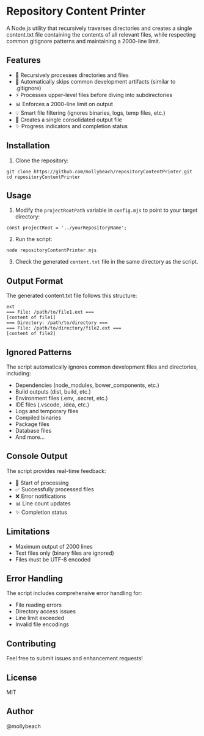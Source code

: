 # Repository Content Printer

A Node.js utility that recursively traverses directories and creates a single content.txt file containing the contents of all relevant files, while respecting common gitignore patterns and maintaining a 2000-line limit.

## Features

- 📁 Recursively processes directories and files
- 🚫 Automatically skips common development artifacts (similar to .gitignore)
- ⚡ Processes upper-level files before diving into subdirectories
- 📊 Enforces a 2000-line limit on output
- 💡 Smart file filtering (ignores binaries, logs, temp files, etc.)
- 📝 Creates a single consolidated output file
- ✨ Progress indicators and completion status

## Installation

1. Clone the repository:

```
git clone https://github.com/mollybeach/repositoryContentPrinter.git
cd repositoryContentPrinter
```

## Usage

1. Modify the `projectRootPath` variable in `config.mjs` to point to your target directory:

```
const projectRoot = '../yourRepositoryName';
```

2. Run the script:

```
node repositoryContentPrinter.mjs
```

3. Check the generated `content.txt` file in the same directory as the script.

## Output Format

The generated content.txt file follows this structure:

```
ext
=== File: /path/to/file1.ext ===
[content of file1]
=== Directory: /path/to/directory ===
=== File: /path/to/directory/file2.ext ===
[content of file2]
```

## Ignored Patterns

The script automatically ignores common development files and directories, including:
- Dependencies (node_modules, bower_components, etc.)
- Build outputs (dist, build, etc.)
- Environment files (.env, .secret, etc.)
- IDE files (.vscode, .idea, etc.)
- Logs and temporary files
- Compiled binaries
- Package files
- Database files
- And more...

## Console Output

The script provides real-time feedback:
- 🚀 Start of processing
- ✅ Successfully processed files
- ❌ Error notifications
- 📊 Line count updates
- ✨ Completion status

## Limitations

- Maximum output of 2000 lines
- Text files only (binary files are ignored)
- Files must be UTF-8 encoded

## Error Handling

The script includes comprehensive error handling for:
- File reading errors
- Directory access issues
- Line limit exceeded
- Invalid file encodings

## Contributing

Feel free to submit issues and enhancement requests!

## License

MIT

## Author

@mollybeach